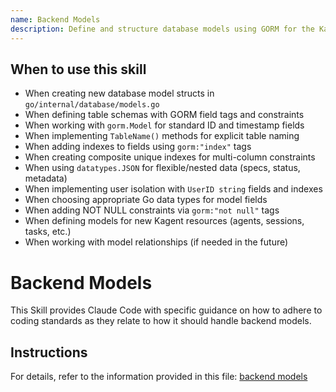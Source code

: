 ```yaml
---
name: Backend Models
description: Define and structure database models using GORM for the Kagent backend. Use this skill when creating new database model structs in go/internal/database/models.go, when defining table schemas with proper field types and GORM tags, when working with the gorm.Model base fields (ID, CreatedAt, UpdatedAt, DeletedAt), when implementing TableName() methods for explicit table naming, when adding indexes for frequently queried fields, when using datatypes.JSON for flexible nested data structures like agent specifications or status information, when implementing user isolation patterns with UserID fields, when defining relationships between models, or when choosing appropriate data types for different kinds of data (strings, JSON, timestamps, etc.). This skill covers model definition patterns for agents, sessions, tasks, model configs, checkpoints, and other Kagent resources.
---
```


## When to use this skill

- When creating new database model structs in `go/internal/database/models.go`
- When defining table schemas with GORM field tags and constraints
- When working with `gorm.Model` for standard ID and timestamp fields
- When implementing `TableName()` methods for explicit table naming
- When adding indexes to fields using `gorm:"index"` tags
- When creating composite unique indexes for multi-column constraints
- When using `datatypes.JSON` for flexible/nested data (specs, status, metadata)
- When implementing user isolation with `UserID string` fields and indexes
- When choosing appropriate Go data types for model fields
- When adding NOT NULL constraints via `gorm:"not null"` tags
- When defining models for new Kagent resources (agents, sessions, tasks, etc.)
- When working with model relationships (if needed in the future)

# Backend Models

This Skill provides Claude Code with specific guidance on how to adhere to coding standards as they relate to how it should handle backend models.

## Instructions

For details, refer to the information provided in this file:
[backend models](../../../agent-os/standards/backend/models.md)
